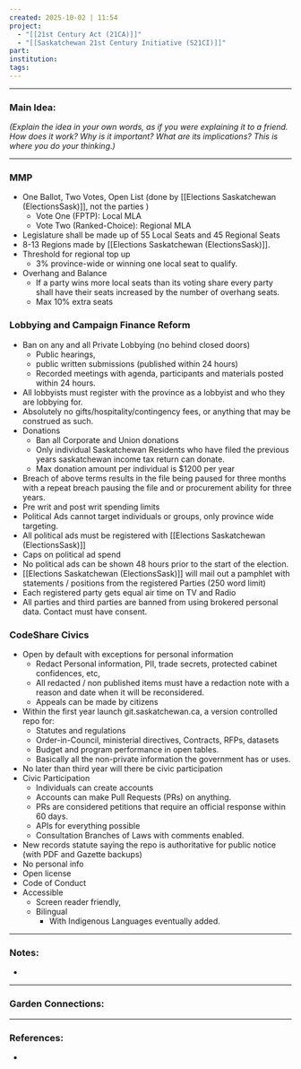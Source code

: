 ```yaml
---
created: 2025-10-02 | 11:54
project:
  - "[[21st Century Act (21CA)]]"
  - "[[Saskatchewan 21st Century Initiative (S21CI)]]"
part:
institution:
tags:
---
```

---
### Main Idea:

*(Explain the idea in your own words, as if you were explaining it to a friend. How does it work? Why is it important? What are its implications? This is where you do your thinking.)*

---
### MMP

- One Ballot, Two Votes, Open List (done by [[Elections Saskatchewan (ElectionsSask)]], not the parties )
	- Vote One (FPTP): Local MLA 
	- Vote Two (Ranked-Choice): Regional MLA 
- Legislature shall be made up of 55 Local Seats and 45 Regional Seats
- 8-13 Regions made by [[Elections Saskatchewan (ElectionsSask)]]. 
- Threshold for regional top up 
	- 3% province-wide or winning one local seat to qualify.
- Overhang and Balance
	- If a party wins more local seats than its voting share every party shall have their seats increased by the number of overhang seats. 
	- Max 10% extra seats

### Lobbying and Campaign Finance Reform 

- Ban on any and all Private Lobbying (no behind closed doors)
	- Public hearings, 
	- public written submissions (published within 24 hours)
	- Recorded meetings with agenda, participants and materials posted within 24 hours. 
- All lobbyists must register with the province as a lobbyist and who they are lobbying for. 
- Absolutely no gifts/hospitality/contingency fees, or anything that may be construed as such.
- Donations
	- Ban all Corporate and Union donations 
	- Only individual Saskatchewan Residents who have filed the previous years saskatchewan income tax return can donate.
	- Max donation amount per individual is $1200 per year
- Breach of above terms results in the file being paused for three months with a repeat breach pausing the file and or procurement ability for three years. 
- Pre writ and post writ spending limits
- Political Ads cannot target individuals or groups, only province wide targeting. 
- All political ads must be registered with [[Elections Saskatchewan (ElectionsSask)]]
- Caps on political ad spend
- No political ads can be shown 48 hours prior to the start of the election. 
- [[Elections Saskatchewan (ElectionsSask)]] will mail out a pamphlet with statements / positions from the registered Parties (250 word limit)
- Each registered party gets equal air time on TV and Radio
- All parties and third parties are banned from using brokered personal data. Contact must have consent. 



### CodeShare Civics 

- Open by default with exceptions for personal information
	- Redact Personal information, PII, trade secrets, protected cabinet confidences, etc,
	- All redacted / non published items must have a redaction note with a reason and date when it will be reconsidered. 
	- Appeals can be made by citizens 
- Within the first year launch git.saskatchewan.ca, a version controlled repo for:
	- Statutes and regulations
	- Order-in-Council, ministerial directives, Contracts, RFPs, datasets
	- Budget and program performance in open tables. 
	- Basically all the non-private information the government has or uses. 
- No later than third year will there be civic participation 
- Civic Participation
	- Individuals can create accounts 
	- Accounts can make Pull Requests (PRs) on anything. 
	- PRs are considered petitions that require an official response within 60 days. 
	- APIs for everything possible 
	- Consultation Branches of Laws with comments enabled. 
- New records statute saying the repo is authoritative for public notice (with PDF and Gazette backups)
- No personal info
- Open license 
- Code of Conduct 
- Accessible
	- Screen reader friendly,
	- Bilingual 
		- With Indigenous Languages eventually added. 

--- 
### Notes:

- 



---
### Garden Connections:



--- 
### References: 

- 